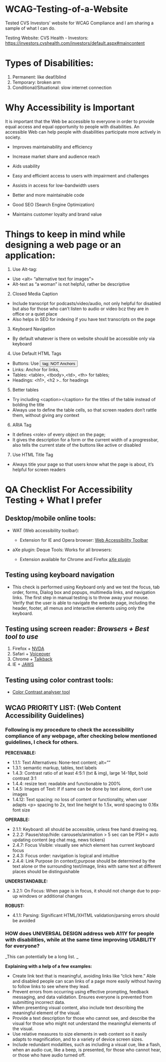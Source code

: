# WCAG-Testing-of-a-Website
Tested CVS Investors' website for WCAG Compliance and I am sharing a sample of what I can do.

Testing Website: CVS Health - Investors: https://investors.cvshealth.com/investors/default.aspx#maincontent

# Types of Disabilities:

1. Permanent: like deaf/blind
2. Temporary: broken arm
3. Conditional/Situational: slow internet connection

 
# Why Accessibility is Important

It is important that the Web be accessible to everyone in order to provide equal access and equal opportunity to people with disabilities. An accessible Web can help people with disabilities participate more actively in society.

* Improves maintainability and efficiency

* Increase market share and audience reach

* Aids usability

* Easy and efficient access to users with impairment and challenges

* Assists in access for low-bandwidth users

* Better and more maintainable code

* Good SEO (Search Engine Optimization)

* Maintains customer loyalty and brand value


# Things to keep in mind while designing a web page or an application:

1. Use Alt-tag:
  - Use <alt= “alternative text for images”>
  - Alt-text as “a woman” is not helpful, rather be descriptive
  
2. Closed Media Caption
  - Include transcript for podcasts/video/audio, not only helpful for disabled but also for those who can’t listen to audio or video bcz they are in office or a quiet place
  - Also helps in SEO for indexing if you have text transcripts on the page
  
3. Keyboard Navigation
  - By default whatever is there on website should be accessible only via keyboard
  
4. Use Default HTML Tags
  - Buttons: Use <button> tag; NOT Anchors 
  - Links: Anchor <a> for links, 
  - Tables: \<table>, \<tbody>,\<td>, \<th> for tables; 
  - Headings: \<h1>, \<h2 >\.. for headings
  
5. Better tables
  - Try including \<caption>\</caption> for the titles of the table instead of bolding the title
  - Always use <scope> to define the table cells, so that screen readers don’t rattle them, without giving any context
 
6. ARIA Tag
  - It defines \<role> of every object on the page; 
  - It gives the description for a form or the current width of a progressbar, also tells the current state of the buttons like active or disabled
  
7. Use HTML Title Tag
  - Always title your page so that users know what the page is about, it’s helpful for screen readers



# QA Checklist For Accessibility Testing + What I prefer

## Desktop/mobile online tools: 
  - WAT (Web accessibility toolbar): 
      - Extension for IE and Opera browser: [Web Accessibility Toolbar](https://developer.paciellogroup.com/resources/wat/)
      
  - aXe plugin: Deque Tools: Works for all browsers: 
      - Extension available for Chrome and Firefox [aXe plugin](https://www.deque.com/axe/)
      
## Testing using keyboard navigation
  - This check is performed using Keyboard only and we test the focus, tab order, forms, Dialog box and popups, multimedia links, and navigation links. The first step in manual testing is to throw away your mouse. Verify that the user is able to navigate the website page, including the header, footer, all menus and interactive elements using only the keyboard.


## Testing using screen reader: *Browsers + Best tool to use*
  1. Firefox + [NVDA](https://webaim.org/resources/shortcuts/nvda)
  2. Safari + [Voiceover](https://www.applevis.com/guides/macos-voiceover/complete-list-voiceover-keyboard-shortcuts-available-macos)
  3. Chrome + [Talkback](https://support.google.com/accessibility/android/answer/6283677?hl=en)
  4. IE + [JAWS](https://webaim.org/resources/shortcuts/jaws)

## Testing using color contrast tools: 
  - [Color Contrast analyser tool](https://webaim.org/resources/contrastchecker/)
  
  
## WCAG PRIORITY LIST: (Web Content Accessibility Guidelines)
### Following is my procedure to check the accessibility compliance of any webpage, after checking below mentioned guidelines, I check for others.

**PERCEIVABLE:**
 - 1.1.1: Text Alternatives: None-text content; alt=””
 - 1.3.1: semantic markup, tables, text labels
 - 1.4.3: Contrast ratio of at least 4:5:1 (txt & img), large 14-18pt, bold contrast 3:1
 - 1.4.4: resize text: readable and functionable to 200%
 - 1.4.5: Images of Text: If if same can be done by text alone, don’t use images
 - 1.4.12: Text spacing: no loss of content or functionality, when user adapts \<p> spacing to 2x, text line height to 1.5x, word spacing to 0.16x font size

**OPERABLE:**
 - 2.1.1: Keyboard: all should be accessible, unless free hand drawing req. 
 - 2.2.2: Pause/stop/hide: carousels/animation > 5 sec can be PSH = auto updating content (eg chat msg, news tickers)
 - 2.4.7: Focus Visible: visually see which element has current keyboard focus
 - 2.4.3: Focus order: navigation is logical and intuitive
 - 2.4.4: Link Purpose (in context);purpose should be determined by the text alone or the surrounding text/image, links with same text at different places should be distinguishable

**UNDERSTANDABLE:**
 - 3.2.1: On Focus: When page is in focus, it should not change due to pop-up windows or additional changes

**ROBUST:**
 - 4.1.1: Parsing: Significant HTML/XHTML validation/parsing errors should be avoided


### HOW does UNIVERSAL DESIGN address web A11Y for people with disabilities, while at the same time improving USABILITY for everyone?

_This can potentially be a long list. _

**Explaining with a help of a few examples:**

  - Create link text that is meaningful, avoiding links like “click here.” Able and disabled people can scan links of a page more easily without having to follow links to see where they lead. 
  - Prevent errors from occurring using effective prompting, feedback messaging, and data validation. Ensures everyone is prevented from submitting incorrect data. 
  - When presenting visual content, also include text describing the meaningful element of the visual. 
  - Provide a text description for those who cannot see, and describe the visual for those who might not understand the meaningful elements of the visual. 
  - Use relative measures to size elements in web content so it easily adapts to magnification, and to a variety of device screen sizes. 
  - Include redundant modalities, such as including a visual cue, like a flash, when an audio cue, like a beep, is presented, for those who cannot hear, or those who have audio turned off.


